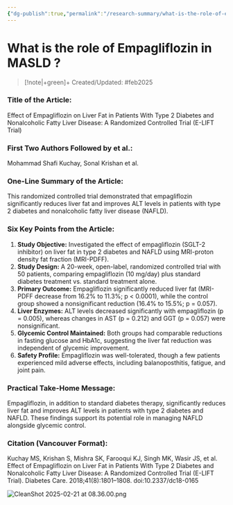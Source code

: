 ```yaml
---
{"dg-publish":true,"permalink":"/research-summary/what-is-the-role-of-empagliflozin-in-masld/"}
---
```




# What is the role of Empagliflozin in MASLD ?


> [!note|+green]+ Created/Updated: #feb2025  


### **Title of the Article:**  
Effect of Empagliflozin on Liver Fat in Patients With Type 2 Diabetes and Nonalcoholic Fatty Liver Disease: A Randomized Controlled Trial (E-LIFT Trial)  

### **First Two Authors Followed by et al.:**  
Mohammad Shafi Kuchay, Sonal Krishan et al.  

### **One-Line Summary of the Article:**  
This randomized controlled trial demonstrated that empagliflozin significantly reduces liver fat and improves ALT levels in patients with type 2 diabetes and nonalcoholic fatty liver disease (NAFLD).  

### **Six Key Points from the Article:**  
1. **Study Objective:** Investigated the effect of empagliflozin (SGLT-2 inhibitor) on liver fat in type 2 diabetes and NAFLD using MRI-proton density fat fraction (MRI-PDFF).  
2. **Study Design:** A 20-week, open-label, randomized controlled trial with 50 patients, comparing empagliflozin (10 mg/day) plus standard diabetes treatment vs. standard treatment alone.  
3. **Primary Outcome:** Empagliflozin significantly reduced liver fat (MRI-PDFF decrease from 16.2% to 11.3%; p < 0.0001), while the control group showed a nonsignificant reduction (16.4% to 15.5%; p = 0.057).  
4. **Liver Enzymes:** ALT levels decreased significantly with empagliflozin (p = 0.005), whereas changes in AST (p = 0.212) and GGT (p = 0.057) were nonsignificant.  
5. **Glycemic Control Maintained:** Both groups had comparable reductions in fasting glucose and HbA1c, suggesting the liver fat reduction was independent of glycemic improvement.  
6. **Safety Profile:** Empagliflozin was well-tolerated, though a few patients experienced mild adverse effects, including balanoposthitis, fatigue, and joint pain.  

### **Practical Take-Home Message:**  
Empagliflozin, in addition to standard diabetes therapy, significantly reduces liver fat and improves ALT levels in patients with type 2 diabetes and NAFLD. These findings support its potential role in managing NAFLD alongside glycemic control.  

### **Citation (Vancouver Format):**  
Kuchay MS, Krishan S, Mishra SK, Farooqui KJ, Singh MK, Wasir JS, et al. Effect of Empagliflozin on Liver Fat in Patients With Type 2 Diabetes and Nonalcoholic Fatty Liver Disease: A Randomized Controlled Trial (E-LIFT Trial). Diabetes Care. 2018;41(8):1801–1808. doi:10.2337/dc18-0165  

![CleanShot 2025-02-21 at 08.36.00.png](/img/user/attachments/CleanShot%202025-02-21%20at%2008.36.00.png)